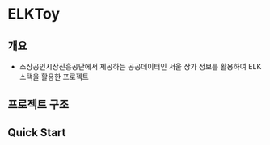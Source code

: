 # ELKToy

## 개요
* 소상공인시장진흥공단에서 제공하는 공공데이터인 서울 상가 정보를 활용하여 ELK 스택을 활용한 프로젝트
## 프로젝트 구조

## Quick Start

